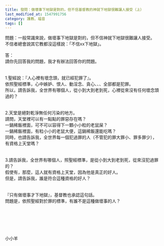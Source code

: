 ```yaml
---
title: 發問：做壞事下地獄是對的，但不信基督教的神就下地獄很難讓人接受（上）
last_modified_at: 1547991756
category: 護教、福音
tags: []
---
```


問題：一般常識來說，做壞事下地獄是對的，但不信神就下地獄很難讓人接受。<br>不信者總會說其它教都沒這樣說：「不信xx下地獄」。<br><!--more--><br>答：<br>請你先回答我的問題，我才有辦法回答你的問題。<br><br> <br>1.聖經說：『人心裡有壞念頭，就已經犯罪了』。<br>依照聖經標準，心中嫉妒、恨人、動淫念、貪心、、、全部都是犯罪。<br>所以，請告訴我，全世界有哪個人，從小到大到老到死，心裡從來沒有任何壞念頭過的？<br><br> <br>2.天堂是絕對乾淨無任何污染的地方。<br>請問，天堂裡可以有一點點的罪惡存在嗎？<br>一鍋稀飯裡面，可不可以容得下一顆小小粒的老鼠屎？<br>一鍋稀飯裡面，有粒小小的老鼠大便，這鍋稀飯還能吃嗎？<br>同時，也請告訴我，全世界每一個犯過罪的人（不管犯的罪大罪小、罪多罪少），有資格上天堂嗎？<br><br> <br>3.請告訴我，全世界有哪個人，照聖經標準，是從小到大到老到死，從來沒犯過罪的？<br>假使有，那麼，這人就有資格上天堂，因為他是真正的好人。<br>但是，請告訴我，誰是符合這種資格的好人？<br> <br> <br>『只有做壞事才下地獄』，基督教也承認這句話。<br>問題是，依照聖經對於罪的標準，有誰不是這種做壞事的人？<br> <br> <br><br><br><br><br>小小羊<br><br><br><br><br><br><br><br><br>
